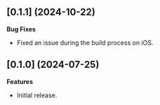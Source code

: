 ## [0.1.1] (2024-10-22)

**Bug Fixes**

* Fixed an issue during the build process on iOS.

## [0.1.0] (2024-07-25)

**Features**

* Initial release.
